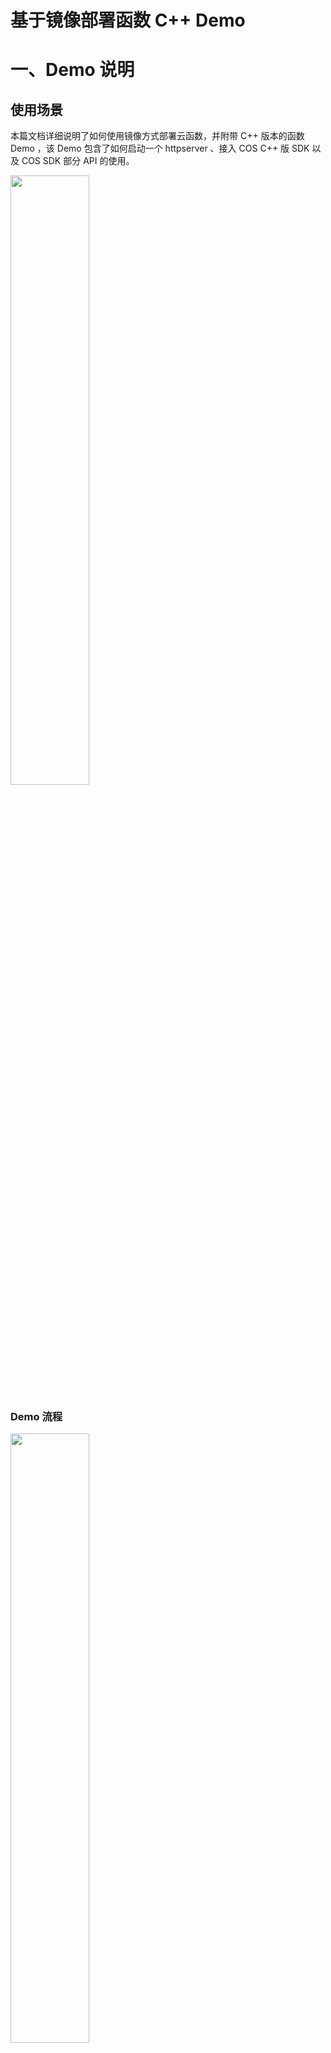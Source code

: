 # 基于镜像部署函数 C++ Demo  

# 一、Demo 说明
## 使用场景  
本篇文档详细说明了如何使用镜像方式部署云函数，并附带 C++ 版本的函数 Demo ，该 Demo 包含了如何启动一个 httpserver 、接入 COS C++ 版 SDK 以及 COS SDK 部分 API 的使用。  

<img src="https://main.qcloudimg.com/raw/6e88e132f97be0e4f7bef9e771b0d7dd.png" width="50%" height="50%">  

### Demo 流程  
<img src="https://main.qcloudimg.com/raw/c5669a18fc2557d0c2a0d68477dc13eb.png" width="50%" height="50%">  

### Demo 主体功能
    1.启动 httpserver 监听9000端口  
    2.注册 POST 方法 /event-invoke  
    3.启动 COS 客户端  
    4.handle 方法中实现从 COS 中下载文件，修改文件名，上传至 COS  
    5.提供了 callback 参数解析示例，用户可根据自身框架调用对应接口，实现回调功能。


# 二、操作步骤  
整体步骤包含：创建 COS 桶、开发代码、依赖环境、制作镜像、推送镜像、根据推送镜像部署云函数、云函数功能测试。  

## 1. 创建 COS Bucket 桶  
    1.打开官网：https://cloud.tencent.com/  
    2.产品搜索：COS 或对象存储  
    3.点击立即使用  
    4.点击存储桶列表  
    5.点击创建存储桶  
    6.自定义名称  
    7.选择私有读写  
    8.就近选择地域  
    9.创建好之后就可以点击对应的桶名称，对桶中对象进行操作（上传、下载等）  
    点击查看[官网操作指引文档](https://cloud.tencent.com/document/product/436/11365#null)  

### 存储桶列表
<img src="https://main.qcloudimg.com/raw/77b44855da0496c6a960ff89ac8bccc6.png" width="50%" height="50%">  

### 创建存储桶
<img src="https://main.qcloudimg.com/raw/224e9dd794cbeeb9ee34b4be77e571fb.png" width="50%" height="50%">  

### 上传文件至桶内  
<img src="https://main.qcloudimg.com/raw/659e26d09c1377cacb06c2034822eb08.png" width="50%" height="50%">  


注意： COS 配置文件 config.json 中 Region 配置需跟随桶地域，如成都地域， Region 为 ap-chengdu 。  
  

## 2. 代码

### Demo 主要函数注解，详细内容参见附带 code
```
    // 初始化 COS ，读取配置文件及环境变量获取参数  
    qcloud_cos::CosAPI initCos()  
    //设置 Handle 函数 
    evhttp_set_cb(http,"/event-invoke",httpHandlerPostMsg,(void*)&paramsInfo)  
    // COS 下载对象  
    int downloadFileFromCos(qcloud_cos::CosAPI *cos)  
    // COS 上传对象  
    int uploadFileToCos(qcloud_cos::CosAPI *cos)  
    // localpath  镜像内 cos 下载文件存储地址
    const string localPath = "/tmp/test.txt"
    //监听端口，云函数部署必须实现对9000端口的监听  
    const int PORT = 9000  
```  
  

## 3.环境依赖  
主要依赖 libevent、scons、jsoncpp、openssl、poco、g++、cmake、wget 以及 COS C++SDK  
```
ldd http-server(Demo目标文件)  

linux-vdso.so.1  
/$LIB/libonion.so  
libevent-2.1.so.7  
libpthread.so.0  
libPocoFoundation.so.64  
libPocoNet.so.64  
libPocoNetSSL.so.64  
libcrypto.so.10  
libPocoJSON.so.64  
libstdc++.so.6   
libm.so.6  
libgcc_s.so.1  
libc.so.6  
libdl.so.2  
/lib64/ld-linux-x86-64.so.2  
libz.so.1 => /lib64/libz.so.1  
```
COS C++SDK 地址  
```
git clone https://github.com/tencentyun/cos-cpp-sdk-v5  
```


## 4.制作镜像  
Dockerfile Base 镜像选用 centos:7 ，用户也可根据实际情况选用合适的 Base 镜像。  
```
    FROM centos:7
    ENV LD_LIBRARY_PATH=/usr/local/lib:/usr/lib:$LD_LIBRARY_PATH
    WORKDIR /work
    COPY . . 
    COPY ./include/. /usr/include
    COPY ./lib/. /usr/lib
    ENTRYPOINT ["./http-server"]
``` 
构建镜像命令  
```
    docker build -t [镜像名]:[版本号] .
```  


## 5.推送镜像
推送镜像包含步骤  
1.开通镜像仓库  
2.创建镜像空间  
3.创建镜像(此处创建镜像为控制台概念，以免混淆)  
4.推送镜像到镜像仓库  
详细步骤点击[镜像推送详细指引](https://cloud.tencent.com/document/product/1141/50332)  
  

## 6.镜像部署云函数

### 创建云函数  
1.点击[我的镜像](https://console.cloud.tencent.com/tke2/registry/user/self?rid=1)

2.点击新建  
<image src="https://main.qcloudimg.com/raw/df51b5bff0f47ad4c9f6d263c7a71273.png" width="50%" height="50%">  

3.选择自定义创建  
4.选择函数类型，本 demo 使用 event 函数   
5.自定函数名  
6.勾选地域（与仓库同地域即可）  
<image src="https://main.qcloudimg.com/raw/1fbfe03a0323368e3bda4b8c977d0de0.png" width="50%" height="50%">  
7.点击完成  
<image src="https://main.qcloudimg.com/raw/8c4ae1b9b2b0b01f24dc6b99cc6d1ce2.png" width="50%" height="50%">  

### COS认证信息传入方式
创建环境变量  
该demo中创建了两个环境变量，分别用来传送 COS 的 SecretID 和 SecretKey  
<image src="https://main.qcloudimg.com/raw/8b433a25065946d43ccf30bd939a04ce.png" width="50%" height="50%">  
  


## 7.控制台测试方法
1.点击[函数服务](https://console.cloud.tencent.com/scf/list?rid=1&ns=default)  
2.找到并点击目标函数  
<image src="https://main.qcloudimg.com/raw/aee581f152c2832e94a17a086395fc76.png" width="50%" height="50%">  

3.选择函数代码  
填入测试参数，填写规则如下所示
```
1. 回调服务接口：callBackFunc
2. bucket 名： bucketName  
3. 下载对象名： downloadObjName  
4. 上传对象名： uploadObjName  
```
填写样例，请根据您实际所使用的对象存储和操作目标文件调整示例。
```
{
	"callBackFunc": "call_back_func",
	"bucketName": "20210716test-1253970226",
	"downloadObjName": "test.txt",
	"uploadObjName": "test2.txt"
}
```
<image src="https://main.qcloudimg.com/raw/8efffb5453f44be87b6b6cdd33b40c87.png" width="50%" height="50%">  


4.点击测试按钮   
5..观察返回值，是否成功  
6.从 COS 的控制台中观察桶内文件是否有新增  
<image src="https://main.qcloudimg.com/raw/208f56640ae2c81d0e2ae2d348c9f41f.png" width="50%" height="50%">  


手动测试示例：  
```
curl -H "Content-Type:application/json" -X POST -d'{"callBackFunc":"call_back_func","bucketName":"20210716test-1253970226","downloadObjName":"test.txt", "uploadObjName":"test2.txt"}' 0.0.0.0:9000/event-invoke  
```  
